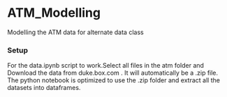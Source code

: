 # ATM_Modelling
Modelling the ATM data for alternate data class


### Setup 

For the data.ipynb script to work.Select all files in the atm folder and Download the data from duke.box.com . It will automatically be a .zip file. The python notebook is optimized to use the .zip folder and extract all the datasets into dataframes.
